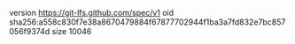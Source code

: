 version https://git-lfs.github.com/spec/v1
oid sha256:a558c830f7e38a8670479884f67877702944f1ba3a7fd832e7bc857056f9374d
size 10046
